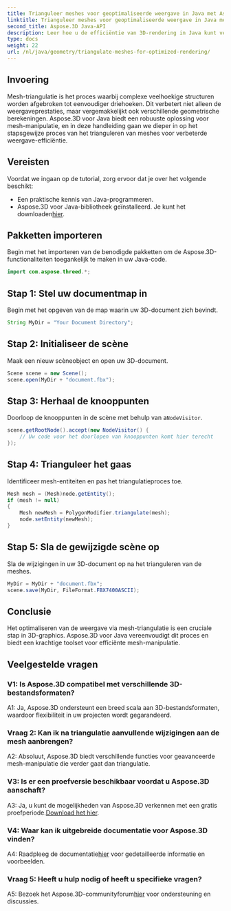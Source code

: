 ```yaml
---
title: Trianguleer meshes voor geoptimaliseerde weergave in Java met Aspose.3D
linktitle: Trianguleer meshes voor geoptimaliseerde weergave in Java met Aspose.3D
second_title: Aspose.3D Java-API
description: Leer hoe u de efficiëntie van 3D-rendering in Java kunt verbeteren met Aspose.3D. Driehoekige meshes voor optimale prestaties.
type: docs
weight: 22
url: /nl/java/geometry/triangulate-meshes-for-optimized-rendering/
---
```

## Invoering

Mesh-triangulatie is het proces waarbij complexe veelhoekige structuren worden afgebroken tot eenvoudiger driehoeken. Dit verbetert niet alleen de weergaveprestaties, maar vergemakkelijkt ook verschillende geometrische berekeningen. Aspose.3D voor Java biedt een robuuste oplossing voor mesh-manipulatie, en in deze handleiding gaan we dieper in op het stapsgewijze proces van het trianguleren van meshes voor verbeterde weergave-efficiëntie.

## Vereisten

Voordat we ingaan op de tutorial, zorg ervoor dat je over het volgende beschikt:

- Een praktische kennis van Java-programmeren.
-  Aspose.3D voor Java-bibliotheek geïnstalleerd. Je kunt het downloaden[hier](https://releases.aspose.com/3d/java/).

## Pakketten importeren

Begin met het importeren van de benodigde pakketten om de Aspose.3D-functionaliteiten toegankelijk te maken in uw Java-code.

```java
import com.aspose.threed.*;
```

## Stap 1: Stel uw documentmap in

Begin met het opgeven van de map waarin uw 3D-document zich bevindt.

```java
String MyDir = "Your Document Directory";
```

## Stap 2: Initialiseer de scène

Maak een nieuw scèneobject en open uw 3D-document.

```java
Scene scene = new Scene();
scene.open(MyDir + "document.fbx");
```

## Stap 3: Herhaal de knooppunten

 Doorloop de knooppunten in de scène met behulp van a`NodeVisitor`.

```java
scene.getRootNode().accept(new NodeVisitor() {
    // Uw code voor het doorlopen van knooppunten komt hier terecht
});
```

## Stap 4: Trianguleer het gaas

Identificeer mesh-entiteiten en pas het triangulatieproces toe.

```java
Mesh mesh = (Mesh)node.getEntity();
if (mesh != null)
{
    Mesh newMesh = PolygonModifier.triangulate(mesh);
    node.setEntity(newMesh);
}
```

## Stap 5: Sla de gewijzigde scène op

Sla de wijzigingen in uw 3D-document op na het trianguleren van de meshes.

```java
MyDir = MyDir + "document.fbx";
scene.save(MyDir, FileFormat.FBX7400ASCII);
```

## Conclusie

Het optimaliseren van de weergave via mesh-triangulatie is een cruciale stap in 3D-graphics. Aspose.3D voor Java vereenvoudigt dit proces en biedt een krachtige toolset voor efficiënte mesh-manipulatie.

## Veelgestelde vragen

### V1: Is Aspose.3D compatibel met verschillende 3D-bestandsformaten?

A1: Ja, Aspose.3D ondersteunt een breed scala aan 3D-bestandsformaten, waardoor flexibiliteit in uw projecten wordt gegarandeerd.

### Vraag 2: Kan ik na triangulatie aanvullende wijzigingen aan de mesh aanbrengen?

A2: Absoluut, Aspose.3D biedt verschillende functies voor geavanceerde mesh-manipulatie die verder gaat dan triangulatie.

### V3: Is er een proefversie beschikbaar voordat u Aspose.3D aanschaft?

 A3: Ja, u kunt de mogelijkheden van Aspose.3D verkennen met een gratis proefperiode.[Download het hier](https://releases.aspose.com/).

### V4: Waar kan ik uitgebreide documentatie voor Aspose.3D vinden?

 A4: Raadpleeg de documentatie[hier](https://reference.aspose.com/3d/java/) voor gedetailleerde informatie en voorbeelden.

### Vraag 5: Heeft u hulp nodig of heeft u specifieke vragen?

 A5: Bezoek het Aspose.3D-communityforum[hier](https://forum.aspose.com/c/3d/18) voor ondersteuning en discussies.